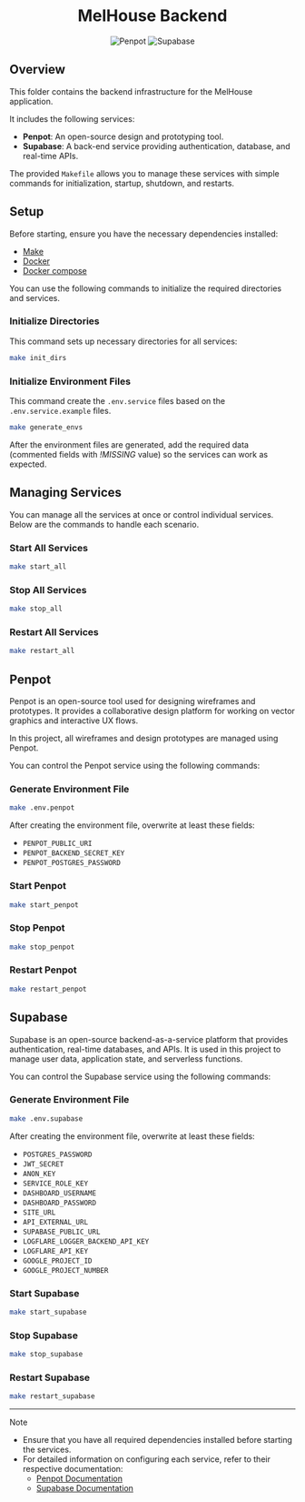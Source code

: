 <h1 align="center">MelHouse Backend</h1>

<div align="center">
    <img src="https://img.shields.io/badge/penpot-%23000000.svg?style=for-the-badge&logo=penpot&logoColor=white" alt="Penpot" />
    <img src="https://img.shields.io/badge/Supabase-3ECF8E?style=for-the-badge&logo=supabase&logoColor=white" alt="Supabase" />
</div>

## Overview
This folder contains the backend infrastructure for the MelHouse application.

It includes the following services:

- **Penpot**: An open-source design and prototyping tool.
- **Supabase**: A back-end service providing authentication, database, and real-time APIs.

The provided `Makefile` allows you to manage these services with simple commands for initialization, startup, shutdown, and restarts.

## Setup

Before starting, ensure you have the necessary dependencies installed:

- [Make](https://www.gnu.org/software/make/)
- [Docker](https://docs.docker.com/engine/install/)
- [Docker compose](https://docs.docker.com/compose/install/)

You can use the following commands to initialize the required directories and services.

### Initialize Directories
This command sets up necessary directories for all services:

```bash
make init_dirs
```

### Initialize Environment Files
This command create the `.env.service` files based on the `.env.service.example` files.

```bash
make generate_envs
```

After the environment files are generated, add the required data (commented fields with _!MISSING_ value) so the services can work as expected.

## Managing Services
You can manage all the services at once or control individual services. Below are the commands to handle each scenario.

### Start All Services
```bash
make start_all
```

### Stop All Services
```bash
make stop_all
```

### Restart All Services
```bash
make restart_all
```

## Penpot
Penpot is an open-source tool used for designing wireframes and prototypes. It provides a collaborative design platform for working on vector graphics and interactive UX flows.

In this project, all wireframes and design prototypes are managed using Penpot.

You can control the Penpot service using the following commands:

### Generate Environment File
```bash
make .env.penpot
```

After creating the environment file, overwrite at least these fields:
- `PENPOT_PUBLIC_URI`
- `PENPOT_BACKEND_SECRET_KEY`
- `PENPOT_POSTGRES_PASSWORD`

### Start Penpot
```bash
make start_penpot
```

### Stop Penpot
```bash
make stop_penpot
```

### Restart Penpot
```bash
make restart_penpot
```

## Supabase
Supabase is an open-source backend-as-a-service platform that provides authentication, real-time databases, and APIs. It is used in this project to manage user data, application state, and serverless functions.

You can control the Supabase service using the following commands:

### Generate Environment File
```bash
make .env.supabase
```

After creating the environment file, overwrite at least these fields:
- `POSTGRES_PASSWORD`
- `JWT_SECRET`
- `ANON_KEY`
- `SERVICE_ROLE_KEY`
- `DASHBOARD_USERNAME`
- `DASHBOARD_PASSWORD`
- `SITE_URL`
- `API_EXTERNAL_URL`
- `SUPABASE_PUBLIC_URL`
- `LOGFLARE_LOGGER_BACKEND_API_KEY`
- `LOGFLARE_API_KEY`
- `GOOGLE_PROJECT_ID`
- `GOOGLE_PROJECT_NUMBER`

### Start Supabase
```bash
make start_supabase
```

### Stop Supabase
```bash
make stop_supabase
```

### Restart Supabase
```bash
make restart_supabase
```

---

> [!NOTE]
> - Ensure that you have all required dependencies installed before starting the services.
> - For detailed information on configuring each service, refer to their respective documentation:
>   - [Penpot Documentation](https://help.penpot.app/)
>   - [Supabase Documentation](https://supabase.com/docs)